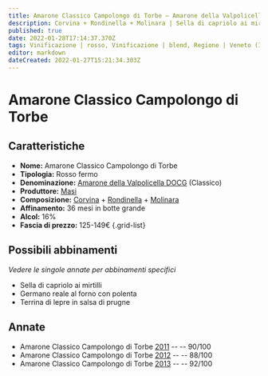 ```yaml
---
title: Amarone Classico Campolongo di Torbe – Amarone della Valpolicella Classico DOCG – Masi – Veneto (IT) – 125-149€ – 3★-5★
description: Corvina + Rondinella + Molinara | Sella di capriolo ai mirtilli – Germano reale al forno con polenta – Terrina di lepre in salsa di prugne
published: true
date: 2022-01-28T17:14:37.370Z
tags: Vinificazione | rosso, Vinificazione | blend, Regione | Veneto (IT), Vinificazione | fermo, Prezzi | 125-149€, Vitigni | Corvina, Vitigni | Rondinella, Valutazioni | 5 stelle, Alimento | lepre, Alimento | germano, Alimento | capriolo, Aromatizzazione | ai mirtilli, Aromatizzazione | con polenta, Cottura | al forno, Aromatizzazione | alle prugne
editor: markdown
dateCreated: 2022-01-27T15:21:34.303Z
---
```


# Amarone Classico Campolongo di Torbe

## Caratteristiche
- **Nome:** <span class="nome">Amarone Classico Campolongo di Torbe</span>
- **Tipologia:** Rosso fermo
- **Denominazione:** <span class="denominazione">[Amarone della Valpolicella DOCG](/denominazioni/Italia/Veneto/DOCG/Amarone-della-Valpolicella) (Classico)</span>
- **Produttore:** <span class="cantina">[Masi](/produttori/Italia/Veneto/Masi)</span> 
- **Composizione:** [Corvina](/vitigni/Italia/corvina) + [Rondinella](/vitigni/Italia/rondinella) + [Molinara](/vitigni/Italia/molinara)
- **Affinamento:** 36 mesi in botte grande 
- **Alcol:** 16%
- **Fascia di prezzo:** 125-149€
{.grid-list}

## Possibili abbinamenti
*Vedere le singole annate per abbinamenti specifici*

- Sella di capriolo ai mirtilli 
- Germano reale al forno con polenta
- Terrina di lepre in salsa di prugne

## Annate
- Amarone Classico Campolongo di Torbe [2011](vini/Italia/Veneto/Masi/Amarone-Classico-Campolongo-Di-Torbe/2011) -- <span class="star-4"></span> -- 90/100
- Amarone Classico Campolongo di Torbe [2012](vini/Italia/Veneto/Masi/Amarone-Classico-Campolongo-Di-Torbe/2012) -- <span class="star-3"></span> -- 88/100
- Amarone Classico Campolongo di Torbe [2013](vini/Italia/Veneto/Masi/Amarone-Classico-Campolongo-Di-Torbe/2013) -- <span class="star-5"></span> -- 92/100
